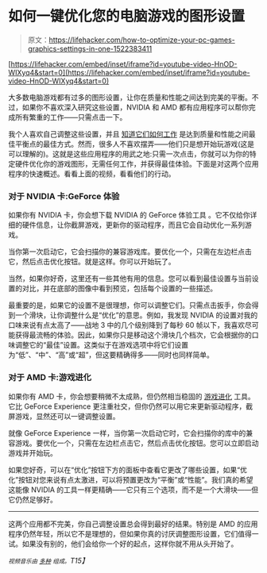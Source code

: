 # 如何一键优化您的电脑游戏的图形设置

> 原文：<https://lifehacker.com/how-to-optimize-your-pc-games-graphics-settings-in-one-1522383411>

 [https://lifehacker.com/embed/inset/iframe?id=youtube-video-HnOD-WIXyq4&start=0](https://lifehacker.com/embed/inset/iframe?id=youtube-video-HnOD-WIXyq4&start=0) 

大多数电脑游戏都有过多的图形设置，让你在质量和性能之间达到完美的平衡。不过，如果你不喜欢深入研究这些设置，NVIDIA 和 AMD 都有应用程序可以帮你完成所有繁重的工作——只需点击一下。



我个人喜欢自己调整这些设置，并且 [知道它们如何工作](https://lifehacker.com/get-more-from-your-games-a-beginners-guide-to-graphics-5985304) 是达到质量和性能之间最佳平衡点的最佳方式。然而，很多人不喜欢摆弄——他们只是想开始玩游戏(这是可以理解的)。这就是这些应用程序的用武之地:只需一次点击，你就可以为你的特定硬件优化你的游戏图形，无需任何工作，并获得最佳体验。下面是对这两个应用程序的快速概述。看看上面的视频，看看他们的行动。

### 对于 NVIDIA 卡:GeForce 体验

如果你有 NVIDIA 卡，你会想下载 NVIDIA 的 GeForce 体验工具 。它不仅给你详细的硬件信息，让你截屏游戏，更新你的驱动程序，而且它会自动优化一系列游戏。

当你第一次启动它，它会扫描你的兼容游戏库。要优化一个，只需在左边栏点击它，然后点击优化按钮。就是这样。你可以开始玩了。

当然，如果你好奇，这里还有一些其他有用的信息。您可以看到最佳设置与当前设置的对比，并在底部的图像中看到预览，包括每个设置的一些描述。

最重要的是，如果它的设置不是很理想，你可以调整它们。只需点击扳手，你会得到一个滑块，让你调整什么是“优化”的意思。例如，我发现 NVIDIA 的设置对我的口味来说有点太高了——战地 3 中的几个级别降到了每秒 60 帧以下，我喜欢尽可能获得最流畅的体验。因此，如果你只是移动这个滑块几个档次，它会根据你的口味调整它的“最佳”设置。这类似于在游戏选项中将它们设置为“低”、“中”、“高”或“超”，但这要精确得多——同时也同样简单。

### 对于 AMD 卡:游戏进化

如果你有 AMD 卡，你会想要稍微不太成熟，但仍然相当稳固的 [游戏进化](http://raptr.com/amd) 工具。它比 GeForce Experience 更注重社交，但你仍然可以用它来更新驱动程序，截屏游戏，显然还可以一键调整设置。

就像 GeForce Experience 一样，当你第一次启动它时，它会扫描你的库中的兼容游戏。要优化一个，只需在左边栏点击它，然后点击优化按钮。您可以立即启动游戏并开始玩。

如果您好奇，可以在“优化”按钮下方的面板中查看它更改了哪些设置，如果“优化”按钮对您来说有点太激进，可以将预置更改为“平衡”或“性能”。我们真的希望这能像 NVIDIA 的工具一样更精确——它只有三个选项，而不是一个大滑块——但它仍然足够好。

* * *

这两个应用都不完美，你自己调整设置总会得到最好的结果。特别是 AMD 的应用程序仍然年轻，所以它不是理想的，但如果你真的讨厌调整图形设置，它们值得一试。如果没有别的，他们会给你一个好的起点，这样你就不用从头开始了。

*<small>视频音乐由</small>* [*<small>多种</small>*](http://freemusicarchive.org/music/Multifaros/The_Factory) *<small>组成。</small>T15】*